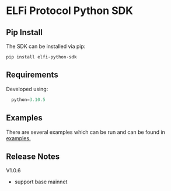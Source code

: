 # ELFi Protocol Python SDK

## Pip Install

The SDK can be installed via pip:

```
pip install elfi-python-sdk
```

## Requirements

Developed using:
```python
  python=3.10.5
```

## Examples

There are several examples which can be run and can be found in [examples.](https://github.com/0xCedar/elfi_python_sdk/blob/main/examples/)


## Release Notes

V1.0.6
- support base mainnet 
